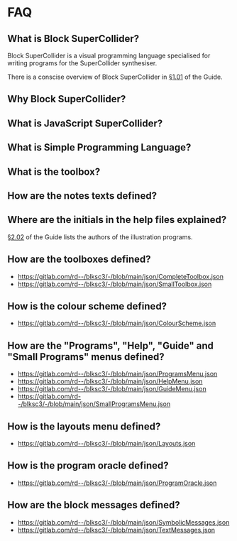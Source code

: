 # FAQ

## What is Block SuperCollider?

Block SuperCollider is a visual programming language specialised for writing programs for the SuperCollider synthesiser.

There is a conscise overview of Block SuperCollider in
[§1.01](https://blksc3.rohandrape.net/?e=help/Guide/1.01%20Block%20SuperCollider)
of the Guide.

## Why Block SuperCollider?

## What is JavaScript SuperCollider?

## What is Simple Programming Language?

## What is the toolbox?

## How are the notes texts defined?

## Where are the initials in the help files explained?

[§2.02](https://blksc3.rohandrape.net/?e=help/Guide/2.02%20Authors%2C%20Initials)
of the Guide lists the authors of the illustration programs.

## How are the toolboxes defined?

- <https://gitlab.com/rd--/blksc3/-/blob/main/json/CompleteToolbox.json>
- <https://gitlab.com/rd--/blksc3/-/blob/main/json/SmallToolbox.json>

## How is the colour scheme defined?

- <https://gitlab.com/rd--/blksc3/-/blob/main/json/ColourScheme.json>

## How are the "Programs", "Help", "Guide" and "Small Programs" menus defined?

- <https://gitlab.com/rd--/blksc3/-/blob/main/json/ProgramsMenu.json>
- <https://gitlab.com/rd--/blksc3/-/blob/main/json/HelpMenu.json>
- <https://gitlab.com/rd--/blksc3/-/blob/main/json/GuideMenu.json>
- <https://gitlab.com/rd--/blksc3/-/blob/main/json/SmallProgramsMenu.json>

## How is the layouts menu defined?

- <https://gitlab.com/rd--/blksc3/-/blob/main/json/Layouts.json>

## How is the program oracle defined?

- <https://gitlab.com/rd--/blksc3/-/blob/main/json/ProgramOracle.json>

## How are the block messages defined?

- <https://gitlab.com/rd--/blksc3/-/blob/main/json/SymbolicMessages.json>
- <https://gitlab.com/rd--/blksc3/-/blob/main/json/TextMessages.json>
